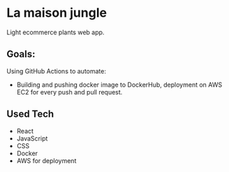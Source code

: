 # La maison jungle

Light ecommerce plants web app.

## Goals:

Using GitHub Actions to automate:

- Building and pushing docker image to DockerHub, deployment on AWS EC2 for every push and pull request.

## Used Tech

- React
- JavaScript
- CSS
- Docker
- AWS for deployment
